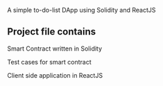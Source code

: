 A simple to-do-list DApp using Solidity and ReactJS

## Project file contains

Smart Contract written in Solidity 

Test cases for smart contract

Client side application in ReactJS
